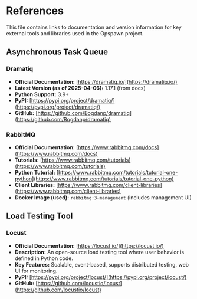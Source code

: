 # References

This file contains links to documentation and version information for key external tools and libraries used in the Opspawn project.

## Asynchronous Task Queue

### Dramatiq
- **Official Documentation:** [https://dramatiq.io/](https://dramatiq.io/)
- **Latest Version (as of 2025-04-06):** 1.17.1 (from docs)
- **Python Support:** 3.9+
- **PyPI:** [https://pypi.org/project/dramatiq/](https://pypi.org/project/dramatiq/)
- **GitHub:** [https://github.com/Bogdanp/dramatiq](https://github.com/Bogdanp/dramatiq)

### RabbitMQ
- **Official Documentation:** [https://www.rabbitmq.com/docs](https://www.rabbitmq.com/docs)
- **Tutorials:** [https://www.rabbitmq.com/tutorials](https://www.rabbitmq.com/tutorials)
- **Python Tutorial:** [https://www.rabbitmq.com/tutorials/tutorial-one-python](https://www.rabbitmq.com/tutorials/tutorial-one-python)
- **Client Libraries:** [https://www.rabbitmq.com/client-libraries](https://www.rabbitmq.com/client-libraries)
- **Docker Image (used):** `rabbitmq:3-management` (includes management UI)

## Load Testing Tool

### Locust
- **Official Documentation:** [https://locust.io/](https://locust.io/)
- **Description:** An open-source load testing tool where user behavior is defined in Python code.
- **Key Features:** Scalable, event-based, supports distributed testing, web UI for monitoring.
- **PyPI:** [https://pypi.org/project/locust/](https://pypi.org/project/locust/)
- **GitHub:** [https://github.com/locustio/locust](https://github.com/locustio/locust)
